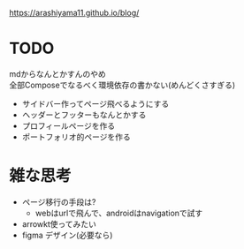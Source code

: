 https://arashiyama11.github.io/blog/

# TODO

mdからなんとかすんのやめ  
全部Composeでなるべく環境依存の書かない(めんどくさすぎる)

- サイドバー作ってページ飛べるようにする
- ヘッダーとフッターもなんとかする
- プロフィールページを作る
- ポートフォリオ的ページを作る

# 雑な思考

- ページ移行の手段は?
    - webはurlで飛んで、androidはnavigationで試す
- arrowkt使ってみたい
- figma デザイン(必要なら)
